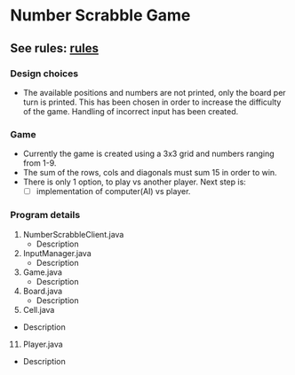 # Number Scrabble Game
## See rules: [rules](https://en.wikipedia.org/wiki/Number_Scrabble)


### Design choices
- The available positions and numbers are not printed, only the board per turn is printed. This has been chosen in order to increase the difficulty of the game. Handling of incorrect input has been created.


### Game
- Currently the game is created using a 3x3 grid and numbers ranging from 1-9.
- The sum of the rows, cols and diagonals must sum 15 in order to win.
- There is only 1 option, to play vs another player. 
  Next step is:
   - [ ] implementation of computer(AI) vs player. 

### Program details
1. NumberScrabbleClient.java
   - Description
3. InputManager.java
   - Description
5. Game.java
   - Description
7. Board.java
   - Description
9. Cell.java
  - Description
11. Player.java
   - Description
